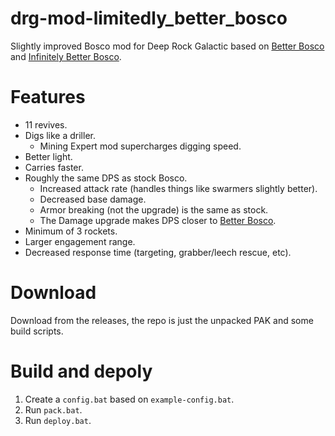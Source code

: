 # drg-mod-limitedly_better_bosco
Slightly improved Bosco mod for Deep Rock Galactic based on [Better Bosco](https://github.com/ArcticEcho/DRG-Mods/blob/main/Gameplay/Unbalanced/Other/README.md#better-bosco---v10) and [Infinitely Better Bosco](https://github.com/ArcticEcho/DRG-Mods/blob/main/Gameplay/Unbalanced/Other/README.md#infinitely-better-bosco---v10).

# Features
* 11 revives.
* Digs like a driller.
  * Mining Expert mod supercharges digging speed.
* Better light.
* Carries faster.
* Roughly the same DPS as stock Bosco.
  * Increased attack rate (handles things like swarmers slightly better).
  * Decreased base damage.
  * Armor breaking (not the upgrade) is the same as stock.
  * The Damage upgrade makes DPS closer to [Better Bosco](https://github.com/ArcticEcho/DRG-Mods/blob/main/Gameplay/Unbalanced/Other/README.md#better-bosco---v10).
* Minimum of 3 rockets.
* Larger engagement range.
* Decreased response time (targeting, grabber/leech rescue, etc).

# Download
Download from the releases, the repo is just the unpacked PAK and some build scripts.

# Build and depoly
1. Create a `config.bat` based on `example-config.bat`.
1. Run `pack.bat`.
1. Run `deploy.bat`. 
